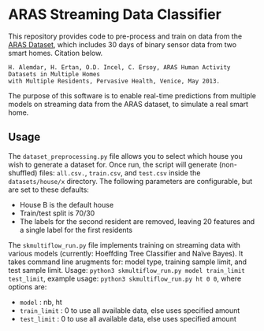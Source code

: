 # ARAS Streaming Data Classifier

This repository provides code to pre-process and train on data from the [ARAS Dataset](https://www.cmpe.boun.edu.tr/aras/), which includes 30 days of binary sensor data from two smart homes. Citation below.

```
H. Alemdar, H. Ertan, O.D. Incel, C. Ersoy, ARAS Human Activity Datasets in Multiple Homes
with Multiple Residents, Pervasive Health, Venice, May 2013. 
```

The purpose of this software is to enable real-time predictions from multiple models on streaming data from the ARAS dataset, to simulate a real smart home.

## Usage

The ```dataset_preprocessing.py``` file allows you to select which house you wish to generate a dataset for. Once run, the script will generate (non-shuffled) files: ```all.csv.```, ```train.csv```, and ```test.csv``` inside the ```datasets/house/x``` directory. The following parameters are configurable, but are set to these defaults:
* House B is the default house
* Train/test split is 70/30
* The labels for the second resident are removed, leaving 20 features and a single label for the first residents

The ```skmultiflow_run.py``` file implements training on streaming data with various models (currently: Hoeffding Tree Classifier and Naïve Bayes). It takes command line arugments for: model type, training sample limit, and test sample limit. Usage: ```python3 skmultiflow_run.py model train_limit test_limit```, example usage: ```python3 skmultiflow_run.py ht 0 0```, where options are:
* ```model``` : nb, ht
* ```train_limit``` : 0 to use all available data, else uses specified amount
* ```test_limit``` : 0 to use all available data, else uses specified amount
